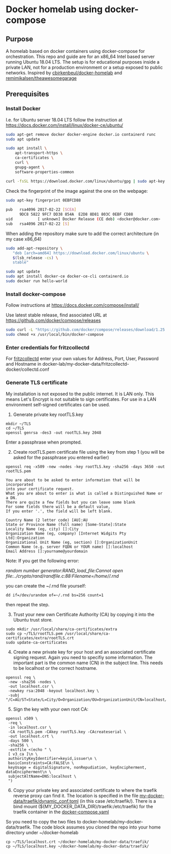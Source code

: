 # Docker homelab using docker-compose
## Purpose
A homelab based on docker containers using docker-compose for orchestration.
This repo and guide are for an x86_64 Intel based server running Ubuntu 18.04 LTS.
The setup is for educational purposes inside a private LAN, not for a production environment or a setup exposed to public networks.
Inspired by [cbirkenbeul/docker-homelab](https://github.com/cbirkenbeul/docker-homelab) and [remimikalsen/theawesomegarage](https://github.com/remimikalsen/theawesomegarage)

## Prerequisites
### Install Docker
I.e. for Ubuntu server 18.04 LTS follow the instruction at https://docs.docker.com/install/linux/docker-ce/ubuntu/
```bash
sudo apt-get remove docker docker-engine docker.io containerd runc
sudo apt update

sudo apt install \
    apt-transport-https \
    ca-certificates \
    curl \
    gnupg-agent \
    software-properties-common

curl -fsSL https://download.docker.com/linux/ubuntu/gpg | sudo apt-key add -
```
Check the fingerprint of the image against the one on the webpage:
```bash
sudo apt-key fingerprint 0EBFCD88
    
pub   rsa4096 2017-02-22 [SCEA]
      9DC8 5822 9FC7 DD38 854A  E2D8 8D81 803C 0EBF CD88
uid           [ unknown] Docker Release (CE deb) <docker@docker.com>
sub   rsa4096 2017-02-22 [S]
```
When adding the repository make sure to add the correct architecture (in my case x86_64)
```bash
sudo add-apt-repository \
   "deb [arch=amd64] https://download.docker.com/linux/ubuntu \
   $(lsb_release -cs) \
   stable"

sudo apt update
sudo apt install docker-ce docker-ce-cli containerd.io
sudo docker run hello-world
```

### Install docker-compose
Follow instructions at https://docs.docker.com/compose/install/

Use latest stable release, find associated URL at https://github.com/docker/compose/releases
```bash
sudo curl -L "https://github.com/docker/compose/releases/download/1.25.0/docker-compose-$(uname -s)-$(uname -m)" -o /usr/local/bin/docker-compose
sudo chmod +x /usr/local/bin/docker-compose
```

### Enter credentials for fritzcollectd
For [fritzcollectd](https://github.com/fetzerch/fritzcollectd) enter your own values for Address, Port, User, Password and Hostname in docker-lab/my-docker-data/fritzcollectd-docker/collectd.conf


### Generate TLS certificate
My installation is not exposed to the public internet. It is LAN only. This means Let's Encrypt is not suitable to sign certificates.
For use in a LAN environment self-signed certificates can be used.

1. Generate private key rootTLS.key
 ```
 mkdir ~/TLS
 cd ~/TLS
 openssl genrsa -des3 -out rootTLS.key 2048
 ```
 Enter a passphrase when prompted.

2. Create rootTLS.pem certificate file using the key from step 1 (you will be asked for the passphrase you entered earlier)
 ```
 openssl req -x509 -new -nodes -key rootTLS.key -sha256 -days 3650 -out rootTLS.pem
 
 You are about to be asked to enter information that will be incorporated
 into your certificate request.
 What you are about to enter is what is called a Distinguished Name or a DN.
 There are quite a few fields but you can leave some blank
 For some fields there will be a default value,
 If you enter '.', the field will be left blank.
 
 Country Name (2 letter code) [AU]:AU
 State or Province Name (full name) [Some-State]:State
 Locality Name (eg, city) []:City
 Organization Name (eg, company) [Internet Widgits Pty Ltd]:Organization
 Organizational Unit Name (eg, section) []:OrganizationUnit
 Common Name (e.g. server FQDN or YOUR name) []:localhost
 Email Address []:yourname@yourdomain
 ```
 
 Note: If you get the following error:
 
 _random number generator:RAND_load_file:Cannot open file:../crypto/rand/randfile.c:88:Filename=/home/<yourusername>/.rnd_
 
 you can create the ~/.rnd file yourself:
 ```
 dd if=/dev/urandom of=~/.rnd bs=256 count=1
 ```
 then repeat the step.

3. Trust your new own Certificate Authority (CA) by copying it into the Ubuntu trust store.
 ```
 sudo mkdir /usr/local/share/ca-certificates/extra
 sudo cp ~/TLS/rootTLS.pem /usr/local/share/ca-certificates/extra/rootTLS.crt
 sudo update-ca-certificates
 ```

4. Create a new private key for your host and an associated certificate signing request.
 Again you need to specifiy some information. The important part is the common name (CN) in the subject line. This needs to be localhost or the correct hostname.
 ```
 openssl req \
  -new -sha256 -nodes \
  -out localhost.csr \
  -newkey rsa:2048 -keyout localhost.key \
  -subj "/C=AU/ST=State/L=City/O=Organization/OU=OrganizationUnit/CN=localhost/emailAddress=yourname@yourdomain"
 ```

5. Sign the key with your own root CA:
 ```
 openssl x509 \
  -req \
  -in localhost.csr \
  -CA rootTLS.pem -CAkey rootTLS.key -CAcreateserial \
  -out localhost.crt \
  -days 500 \
  -sha256 \
  -extfile <(echo " \
  [ v3_ca ]\n \
  authorityKeyIdentifier=keyid,issuer\n \
  basicConstraints=CA:FALSE\n \
  keyUsage = digitalSignature, nonRepudiation, keyEncipherment, dataEncipherment\n \
  subjectAltName=DNS:localhost \
  ")
 ```

6. Copy your private key and associated certificate to where the traefik reverse proxy can find it.
 The location is specified in the file [my-docker-data/traefik/dynamic_conf.toml](my-docker-data/traefik/dynamic_conf.toml) (in this case /etc/traefik/).
 There is a bind mount (${MY_DOCKER_DATA_DIR}/traefik:/etc/traefik) for the traefik container in the [docker-compose.yaml](docker-compose.yaml) 
 
 So you need to copy the two files to docker-homelab/my-docker-data/traefik.
 The code block assumes you cloned the repo into your home directory under ~/docker-homelab
 ```
 cp ~/TLS/localhost.crt ~/docker-homelab/my-docker-data/traefik/
 cp ~/TLS/localhost.key ~/docker-homelab/my-docker-data/traefik/
 ```
